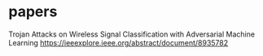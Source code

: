 # papers
Trojan Attacks on Wireless Signal Classification with Adversarial Machine Learning https://ieeexplore.ieee.org/abstract/document/8935782
